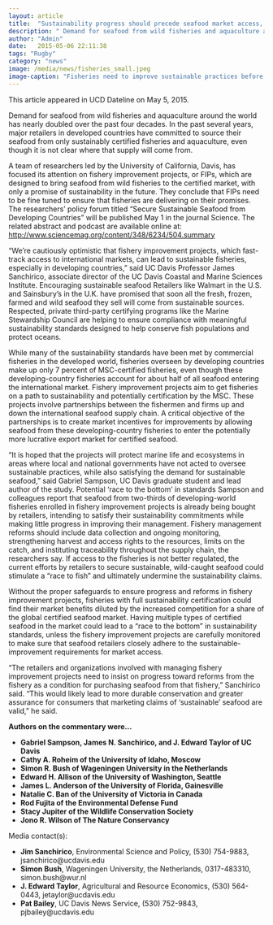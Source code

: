 ```yaml
---
layout: article
title:  "Sustainability progress should precede seafood market access, researchers urge"
description: " Demand for seafood from wild fisheries and aquaculture around the world has nearly doubled over the past four decades."
author: "Admin"
date:   2015-05-06 22:11:38
tags: "Rugby"
category: "news"
image: /media/news/fisheries_small.jpeg
image-caption: "Fisheries need to improve sustainable practices before doing business on global seafood market. (Simon Bush/photo)"
---
```



<p>This article appeared in UCD Dateline on May 5, 2015.</p>
<p>Demand for seafood from wild fisheries and aquaculture around the world has nearly doubled over the past four decades. In the past several years, major retailers in developed countries have committed to source their seafood from only sustainably certified fisheries and aquaculture, even though it is not clear where that supply will come from.</p>
<p>A team of researchers led by the University of California, Davis, has focused its attention on fishery improvement projects, or FIPs, which are designed to bring seafood from wild fisheries to the certified market, with only a promise of sustainability in the future. They conclude that FIPs need to be fine tuned to ensure that fisheries are delivering on their promises. The researchers’ policy forum titled “Secure Sustainable Seafood from Developing Countries” will be published May 1 in the journal Science. The related abstract and podcast are available online at: <a href="http://www.sciencemag.org/content/348/6234/504.summary">http://www.sciencemag.org/content/348/6234/504.summary</a></p>
<p>“We’re cautiously optimistic that fishery improvement projects, which fast-track access to international markets, can lead to sustainable fisheries, especially in developing countries,” said UC Davis Professor James Sanchirico, associate director of the UC Davis Coastal and Marine Sciences Institute. Encouraging sustainable seafood Retailers like Walmart in the U.S. and Sainsbury’s in the U.K. have promised that soon all the fresh, frozen, farmed and wild seafood they sell will come from sustainable sources. Respected, private third-party certifying programs like the Marine Stewardship Council are helping to ensure compliance with meaningful sustainability standards designed to help conserve fish populations and protect oceans.</p>
<p>While many of the sustainability standards have been met by commercial fisheries in the developed world, fisheries overseen by developing countries make up only 7 percent of MSC-certified fisheries, even though these developing-country fisheries account for about half of all seafood entering the international market.
Fishery improvement projects aim to get fisheries on a path to sustainability and potentially certification by the MSC. These projects involve partnerships between the fishermen and firms up and down the international seafood supply chain. A critical objective of the partnerships is to create market incentives for improvements by allowing seafood from these developing-country fisheries to enter the potentially more lucrative export market for certified seafood.</p>
<p>“It is hoped that the projects will protect marine life and ecosystems in areas where local and national governments have not acted to oversee sustainable practices, while also satisfying the demand for sustainable seafood,” said Gabriel Sampson, UC Davis graduate student and lead author of the study. Potential ‘race to the bottom’ in standards Sampson and colleagues report that seafood from two-thirds of developing-world fisheries enrolled in fishery improvement projects is already being bought by retailers, intending to satisfy their sustainability commitments while making little progress in improving their management. Fishery management reforms should include data collection and ongoing monitoring, strengthening harvest and access rights to the resources, limits on the catch, and instituting traceability throughout the supply chain, the researchers say. If access to the fisheries is not better regulated, the current efforts by retailers to secure sustainable, wild-caught seafood could stimulate a “race to fish” and ultimately undermine the sustainability claims.</p>
<p>Without the proper safeguards to ensure progress and reforms in fishery improvement projects, fisheries with full sustainability certification could find their market benefits diluted by the increased competition for a share of the global certified seafood market. Having multiple types of certified seafood in the market could lead to a “race to the bottom” in sustainability standards, unless the fishery improvement projects are carefully monitored to make sure that seafood retailers closely adhere to the sustainable-improvement requirements for market access.</p>
<p>“The retailers and organizations involved with managing fishery improvement projects need to insist on progress toward reforms from the fishery as a condition for purchasing seafood from that fishery,” Sanchirico said. “This would likely lead to more durable conservation and greater assurance for consumers that marketing claims of ‘sustainable’ seafood are valid,” he said.</p>
<p>
	<b>Authors on the commentary were...</b>
	<ul>
	<li><b>Gabriel Sampson, James N. Sanchirico, and J. Edward Taylor  of UC Davis</b></li>
	<li><b>Cathy A. Roheim of the University of Idaho, Moscow</b></li>
	<li><b>Simon R. Bush of Wageningen University in the Netherlands</b></li>
	<li><b>Edward H. Allison of the University of Washington, Seattle</b></li>
	<li><b>James L. Anderson of the University of Florida, Gainesville</b></li>
	<li><b>Natalie C. Ban of the University of Victoria in Canada</b></li>
	<li><b>Rod Fujita of the Environmental Defense Fund</b></li>
	<li><b>Stacy Jupiter of the Wildlife Conservation Society</b></li>
	<li><b>Jono R. Wilson of The Nature Conservancy</b></li>
	</ul>
</p>
<p>
Media contact(s):</p>
<ul>
	<li>
	<b>Jim Sanchirico</b>, Environmental Science and Policy, (530) 754-9883, jsanchirico@ucdavis.edu </li>
	<li><b>Simon Bush</b>, Wageningen University, the Netherlands, 0317-483310, simon.bush@wur.nl </li>
	<li><b>J. Edward Taylor</b>, Agricultural and Resource Economics, (530) 564-0443, jetaylor@ucdavis.edu</li>
	<li><b>Pat Bailey</b>, UC Davis News Service, (530) 752-9843, pjbailey@ucdavis.edu</li>
</ul>